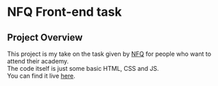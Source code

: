 # NFQ Front-end task

## Project Overview
This project is my take on the task given by [NFQ](https://www.nfq.lt) for people who want to attend their academy.  
The code itself is just some basic HTML, CSS and JS.  
You can find it live [here](https://elqbell.github.io/nfq).
